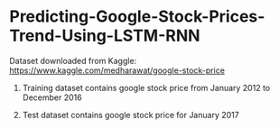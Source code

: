 # Predicting-Google-Stock-Prices-Trend-Using-LSTM-RNN

Dataset downloaded from Kaggle: https://www.kaggle.com/medharawat/google-stock-price

1. Training dataset contains google stock price from January 2012 to December 2016

2. Test dataset contains google stock price for January 2017
